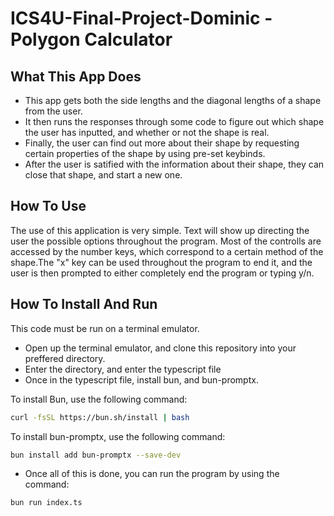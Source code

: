 # ICS4U-Final-Project-Dominic - Polygon Calculator

## What This App Does
- This app gets both the side lengths and the diagonal lengths of a shape from the user.
- It then runs the responses through some code to figure out which shape the user has inputted, and whether or not the shape is real.
- Finally, the user can find out more about their shape by requesting certain properties of the shape by using pre-set keybinds.
- After the user is satified with the information about their shape, they can close that shape, and start a new one.

## How To Use
The use of this application is very simple. Text will show up directing the user the possible options throughout the program. Most of the controlls are accessed by the number keys, which correspond to a certain method of the shape.The "x" key can be used throughout the program to end it, and the user is then prompted to either completely end the program or typing y/n.

## How To Install And Run
This code must be run on a terminal emulator.
- Open up the terminal emulator, and clone this repository into your preffered directory.
- Enter the directory, and enter the typescript file
- Once in the typescript file, install bun, and bun-promptx.

To install Bun, use the following command:
```bash
curl -fsSL https://bun.sh/install | bash
```

To install bun-promptx, use the following command:
```bash
bun install add bun-promptx --save-dev
```

- Once all of this is done, you can run the program by using the command:
```bash
bun run index.ts
```